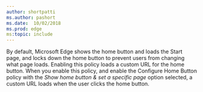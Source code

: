 ```yaml
---
author: shortpatti
ms.author: pashort
ms.date:  10/02/2018
ms.prod: edge
ms:topic: include
---
```


By default, Microsoft Edge shows the home button and loads the Start page, and locks down the home button to prevent users from changing what page loads. Enabling this policy loads a custom URL for the home button. When you enable this policy, and enable the Configure Home Button policy with the _Show home button & set a specific page_ option selected, a custom URL loads when the user clicks the home button.